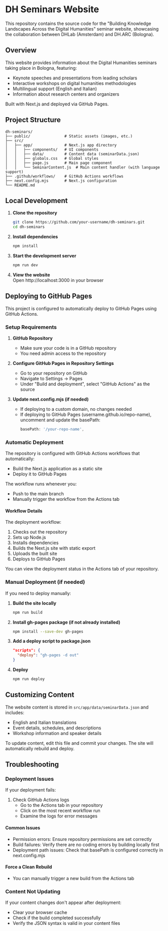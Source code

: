 # DH Seminars Website

This repository contains the source code for the "Building Knowledge Landscapes Across the Digital Humanities" seminar website, showcasing the collaboration between DHLab (Amsterdam) and DH.ARC (Bologna).

## Overview

This website provides information about the Digital Humanities seminars taking place in Bologna, featuring:

- Keynote speeches and presentations from leading scholars
- Interactive workshops on digital humanities methodologies
- Multilingual support (English and Italian)
- Information about research centers and organizers

Built with Next.js and deployed via GitHub Pages.

## Project Structure

```
dh-seminars/
├── public/               # Static assets (images, etc.)
├── src/
│   ├── app/              # Next.js app directory
│   │   ├── components/   # UI components
│   │   ├── data/         # Content data (seminarData.json)
│   │   ├── globals.css   # Global styles
│   │   ├── page.js       # Main page component
│   │   └── SeminarContent.js  # Main content handler (with language support)
├── .github/workflows/    # GitHub Actions workflows
├── next.config.mjs       # Next.js configuration
└── README.md
```

## Local Development

1. **Clone the repository**
   ```bash
   git clone https://github.com/your-username/dh-seminars.git
   cd dh-seminars
   ```

2. **Install dependencies**
   ```bash
   npm install
   ```

3. **Start the development server**
   ```bash
   npm run dev
   ```

4. **View the website**  
   Open http://localhost:3000 in your browser

## Deploying to GitHub Pages

This project is configured to automatically deploy to GitHub Pages using GitHub Actions.

### Setup Requirements

1. **GitHub Repository**
   - Make sure your code is in a GitHub repository
   - You need admin access to the repository

2. **Configure GitHub Pages in Repository Settings**
   - Go to your repository on GitHub
   - Navigate to Settings → Pages
   - Under "Build and deployment", select "GitHub Actions" as the source

3. **Update next.config.mjs (if needed)**
   - If deploying to a custom domain, no changes needed
   - If deploying to GitHub Pages (username.github.io/repo-name), uncomment and update the basePath:
     ```javascript
     basePath: '/your-repo-name',
     ```

### Automatic Deployment

The repository is configured with GitHub Actions workflows that automatically:
- Build the Next.js application as a static site
- Deploy it to GitHub Pages

The workflow runs whenever you:
- Push to the main branch
- Manually trigger the workflow from the Actions tab

#### Workflow Details

The deployment workflow:
1. Checks out the repository
2. Sets up Node.js
3. Installs dependencies
4. Builds the Next.js site with static export
5. Uploads the built site
6. Deploys to GitHub Pages

You can view the deployment status in the Actions tab of your repository.

### Manual Deployment (if needed)

If you need to deploy manually:

1. **Build the site locally**
   ```bash
   npm run build
   ```

2. **Install gh-pages package (if not already installed)**
   ```bash
   npm install --save-dev gh-pages
   ```

3. **Add a deploy script to package.json**
   ```json
   "scripts": {
     "deploy": "gh-pages -d out"
   }
   ```

4. **Deploy**
   ```bash
   npm run deploy
   ```

## Customizing Content

The website content is stored in `src/app/data/seminarData.json` and includes:
- English and Italian translations
- Event details, schedules, and descriptions
- Workshop information and speaker details

To update content, edit this file and commit your changes. The site will automatically rebuild and deploy.

## Troubleshooting

### Deployment Issues

If your deployment fails:
1. Check GitHub Actions logs
   - Go to the Actions tab in your repository
   - Click on the most recent workflow run
   - Examine the logs for error messages

#### Common Issues
- Permission errors: Ensure repository permissions are set correctly
- Build failures: Verify there are no coding errors by building locally first
- Deployment path issues: Check that basePath is configured correctly in next.config.mjs

#### Force a Clean Rebuild
- You can manually trigger a new build from the Actions tab

### Content Not Updating

If your content changes don't appear after deployment:
- Clear your browser cache
- Check if the build completed successfully
- Verify the JSON syntax is valid in your content files